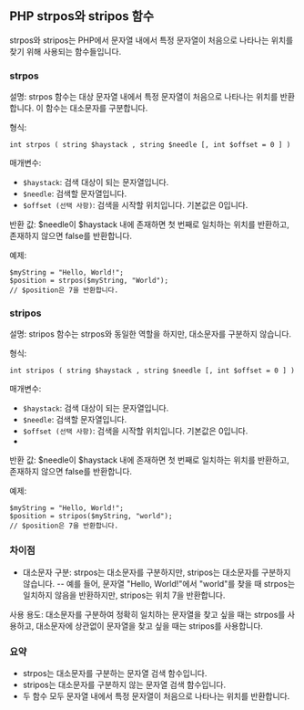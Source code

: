 ## PHP strpos와 stripos 함수
strpos와 stripos는 PHP에서 문자열 내에서 특정 문자열이 처음으로 나타나는 위치를 찾기 위해 사용되는 함수들입니다.

### strpos
설명: strpos 함수는 대상 문자열 내에서 특정 문자열이 처음으로 나타나는 위치를 반환합니다. 이 함수는 대소문자를 구분합니다.

형식:
```
int strpos ( string $haystack , string $needle [, int $offset = 0 ] )
```
매개변수:
- `$haystack`: 검색 대상이 되는 문자열입니다.
- `$needle`: 검색할 문자열입니다.
- `$offset (선택 사항)`: 검색을 시작할 위치입니다. 기본값은 0입니다.

반환 값: $needle이 $haystack 내에 존재하면 첫 번째로 일치하는 위치를 반환하고, 존재하지 않으면 false를 반환합니다.

예제:
```
$myString = "Hello, World!";
$position = strpos($myString, "World");
// $position은 7을 반환합니다.
```

### stripos
설명: stripos 함수는 strpos와 동일한 역할을 하지만, 대소문자를 구분하지 않습니다.

형식:
```
int stripos ( string $haystack , string $needle [, int $offset = 0 ] )
```
매개변수:
- `$haystack`: 검색 대상이 되는 문자열입니다.
- `$needle`: 검색할 문자열입니다.
- `$offset (선택 사항)`: 검색을 시작할 위치입니다. 기본값은 0입니다.
- 
반환 값: $needle이 $haystack 내에 존재하면 첫 번째로 일치하는 위치를 반환하고, 존재하지 않으면 false를 반환합니다.

예제:
```
$myString = "Hello, World!";
$position = stripos($myString, "world");
// $position은 7을 반환합니다.
```

### 차이점
- 대소문자 구분: strpos는 대소문자를 구분하지만, stripos는 대소문자를 구분하지 않습니다.
-- 예를 들어, 문자열 "Hello, World!"에서 "world"를 찾을 때 strpos는 일치하지 않음을 반환하지만, stripos는 위치 7을 반환합니다.
  
사용 용도: 대소문자를 구분하여 정확히 일치하는 문자열을 찾고 싶을 때는 strpos를 사용하고, 대소문자에 상관없이 문자열을 찾고 싶을 때는 stripos를 사용합니다.

### 요약
- strpos는 대소문자를 구분하는 문자열 검색 함수입니다.
- stripos는 대소문자를 구분하지 않는 문자열 검색 함수입니다.
- 두 함수 모두 문자열 내에서 특정 문자열이 처음으로 나타나는 위치를 반환합니다.
